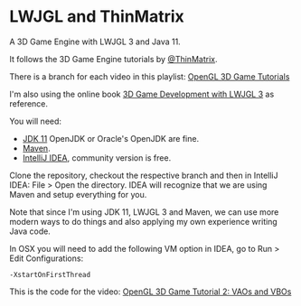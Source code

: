 # LWJGL and ThinMatrix
A 3D Game Engine with LWJGL 3 and Java 11.

It follows the 3D Game Engine tutorials by [@ThinMatrix](https://twitter.com/ThinMatrix).

There is a branch for each video in this playlist: [OpenGL 3D Game Tutorials](https://www.youtube.com/playlist?list=PLRIWtICgwaX0u7Rf9zkZhLoLuZVfUksDP)

I'm also using the online book [3D Game Development with LWJGL 3](https://ahbejarano.gitbook.io/lwjglgamedev/) as reference.

You will need:
* [JDK 11](https://openjdk.java.net/) OpenJDK or Oracle's OpenJDK are fine.  
* [Maven](https://maven.apache.org/).
* [IntelliJ IDEA](https://www.jetbrains.com/idea/), community version is free.

Clone the repository, checkout the respective branch and then in IntelliJ IDEA: File > Open the directory. IDEA will 
recognize that we are using Maven and setup everything for you.

Note that since I'm using JDK 11, LWJGL 3 and Maven, we can use more modern ways to do things and also 
applying my own experience writing Java code.

In OSX you will need to add the following VM option in IDEA, go to Run > Edit Configurations:
```
-XstartOnFirstThread
```

This is the code for the video: [OpenGL 3D Game Tutorial 2: VAOs and VBOs](https://youtu.be/WMiggUPst-Q)
